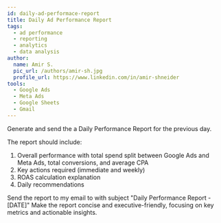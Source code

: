 ```yaml
---
id: daily-ad-performace-report
title: Daily Ad Performance Report
tags:
  - ad performance
  - reporting
  - analytics
  - data analysis
author:
  name: Amir S.
  pic_url: /authors/amir-sh.jpg
  profile_url: https://www.linkedin.com/in/amir-shneider
tools:
  - Google Ads
  - Meta Ads
  - Google Sheets
  - Gmail
---
```


Generate and send the a Daily Performance Report for the previous day. 

The report should include:
1. Overall performance with total spend split between Google Ads and Meta Ads, total conversions, and average CPA
2. Key actions required (immediate and weekly)
3. ROAS calculation explanation
4. Daily recommendations

Send the report to my email to with subject "Daily Performance Report - [DATE]"
Make the report concise and executive-friendly, focusing on key metrics and actionable insights.